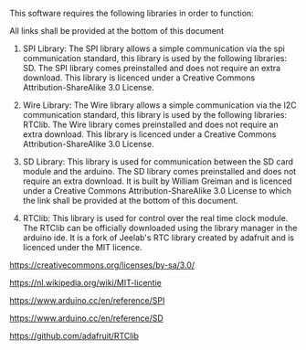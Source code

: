 This software requires the following libraries in order to function:

All links shall be provided at the bottom of this document

1) SPI Library:
  The SPI library allows a simple communication via the spi communication standard, this library is used by the following libraries: SD. The SPI library comes preinstalled and does not require an extra download. This library is licenced under a Creative Commons Attribution-ShareAlike 3.0 License. 
  
2) Wire Library:
  The Wire library allows a simple communication via the I2C communication standard, this library is used by the following libraries: RTClib. The Wire library comes preinstalled and does not require an extra download. This library is licenced under a Creative Commons Attribution-ShareAlike 3.0 License. 
  
3) SD Library:
  This library is used for communication between the SD card module and the arduino. The SD library comes preinstalled and does not require an extra download. It is built by William Greiman and is licenced under a Creative Commons Attribution-ShareAlike 3.0 License to which the link shall be provided at the bottom of this document. 
  
4) RTClib:
  This library is used for control over the real time clock module. The RTClib can be officially downloaded using the library manager in the arduino ide. It is a fork of Jeelab's RTC library created by adafruit and is licenced under the MIT licence.
  

  
https://creativecommons.org/licenses/by-sa/3.0/  

https://nl.wikipedia.org/wiki/MIT-licentie  

https://www.arduino.cc/en/reference/SPI  

https://www.arduino.cc/en/reference/SD  

https://github.com/adafruit/RTClib
 
